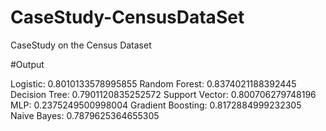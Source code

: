 # CaseStudy-CensusDataSet
CaseStudy on the Census Dataset 

#Output

Logistic: 0.8010133578995855
Random Forest: 0.8374021188392445
Decision Tree: 0.7901120835252572
Support Vector: 0.800706279748196
MLP: 0.2375249500998004
Gradient Boosting: 0.8172884999232305
Naive Bayes: 0.7879625364655305
